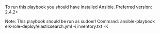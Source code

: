 To run this playbook you should have installed Ansible.
Preferred version: 2.4.2+

Note: This playbook should be run as sudoer!
Command: ansible-playbook elk-role-deploy/elasticsearch.yml -i inventory.txt -K
